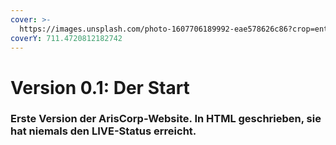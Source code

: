 ```yaml
---
cover: >-
  https://images.unsplash.com/photo-1607706189992-eae578626c86?crop=entropy&cs=tinysrgb&fm=jpg&ixid=MnwxOTcwMjR8MHwxfHNlYXJjaHwxMHx8aHRtbHxlbnwwfHx8fDE2NjYzMDQ1Mjg&ixlib=rb-4.0.3&q=80
coverY: 711.4720812182742
---
```


# Version 0.1: Der Start

### **Erste Version der ArisCorp-Website. In HTML geschrieben, sie hat niemals den LIVE-Status erreicht.**
